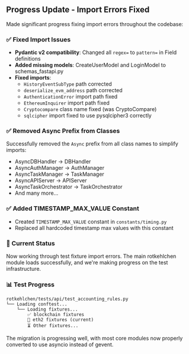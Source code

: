 ## Progress Update - Import Errors Fixed

Made significant progress fixing import errors throughout the codebase:

### ✅ Fixed Import Issues
- **Pydantic v2 compatibility**: Changed all `regex=` to `pattern=` in Field definitions
- **Added missing models**: CreateUserModel and LoginModel to schemas_fastapi.py
- **Fixed imports**:
  - `HistoryEventSubType` path corrected
  - `deserialize_evm_address` path corrected
  - `AuthenticationError` import path fixed
  - `EthereumInquirer` import path fixed
  - `Cryptocompare` class name fixed (was CryptoCompare)
  - `sqlcipher` import fixed to use pysqlcipher3 correctly

### ✅ Removed Async Prefix from Classes
Successfully removed the `Async` prefix from all class names to simplify imports:
- AsyncDBHandler → DBHandler
- AsyncAuthManager → AuthManager
- AsyncTaskManager → TaskManager
- AsyncAPIServer → APIServer
- AsyncTaskOrchestrator → TaskOrchestrator
- And many more...

### ✅ Added TIMESTAMP_MAX_VALUE Constant
- Created `TIMESTAMP_MAX_VALUE` constant in `constants/timing.py`
- Replaced all hardcoded timestamp max values with this constant

### 🚧 Current Status
Now working through test fixture import errors. The main rotkehlchen module loads successfully, and we're making progress on the test infrastructure.

### 📊 Test Progress
```
rotkehlchen/tests/api/test_accounting_rules.py
└── Loading conftest...
    └── Loading fixtures...
        ✅ blockchain fixtures
        🚧 eth2 fixtures (current)
        ⏳ Other fixtures...
```

The migration is progressing well, with most core modules now properly converted to use asyncio instead of gevent.